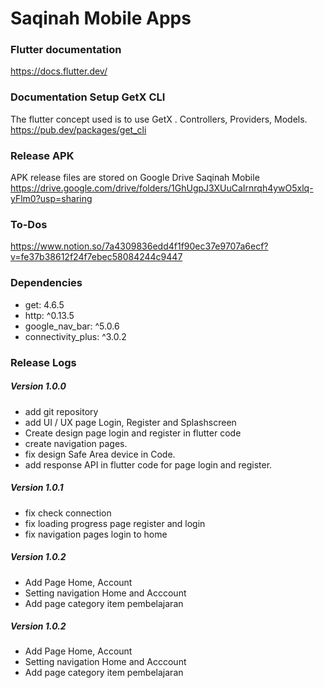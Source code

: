 # Saqinah Mobile Apps

### Flutter documentation
https://docs.flutter.dev/

### Documentation Setup GetX CLI
The flutter concept used is to use GetX . Controllers, Providers, Models.
https://pub.dev/packages/get_cli

### Release APK
APK release files are stored on Google Drive Saqinah Mobile https://drive.google.com/drive/folders/1GhUgpJ3XUuCaIrnrqh4ywO5xlq-yFlm0?usp=sharing

### To-Dos
https://www.notion.so/7a4309836edd4f1f90ec37e9707a6ecf?v=fe37b38612f24f7ebec58084244c9447

### Dependencies
* get: 4.6.5
* http: ^0.13.5
* google_nav_bar: ^5.0.6 
* connectivity_plus: ^3.0.2 

### Release Logs
##### Version 1.0.0
* add git repository 
* add UI / UX page Login, Register and Splashscreen
* Create design page login and register in flutter code
* create navigation pages.
* fix design Safe Area device in Code.
* add response API in flutter code for page login and register.

##### Version 1.0.1
* fix check connection
* fix loading progress page register and login
* fix navigation pages login to home

##### Version 1.0.2
* Add Page Home, Account
* Setting navigation Home and Acccount
* Add page category item pembelajaran

##### Version 1.0.2
* Add Page Home, Account
* Setting navigation Home and Acccount
* Add page category item pembelajaran

